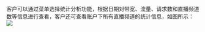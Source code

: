 客户可以通过菜单选择统计分析功能，根据日期对带宽、流量、请求数和直播频道数等信息进行查看，客户还可查看账户下所有直播频道的统计信息，如图所示：
![](//mc.qcloudimg.com/static/img/08ab471df8c9a50a3222c9b2f4d39c0f/image.png)
